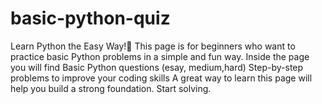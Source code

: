 # basic-python-quiz
Learn Python the Easy Way!🐍 This page is for beginners who want to practice basic Python problems in a simple and fun way. Inside the page you will find Basic Python questions (esay, medium,hard) Step-by-step problems to improve your coding skills A great way to learn this page will help you build a strong foundation. Start solving.
